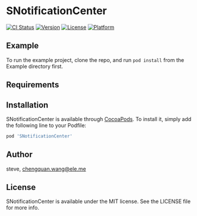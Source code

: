 # SNotificationCenter

[![CI Status](http://img.shields.io/travis/steve/SNotificationCenter.svg?style=flat)](https://travis-ci.org/steve/SNotificationCenter)
[![Version](https://img.shields.io/cocoapods/v/SNotificationCenter.svg?style=flat)](http://cocoapods.org/pods/SNotificationCenter)
[![License](https://img.shields.io/cocoapods/l/SNotificationCenter.svg?style=flat)](http://cocoapods.org/pods/SNotificationCenter)
[![Platform](https://img.shields.io/cocoapods/p/SNotificationCenter.svg?style=flat)](http://cocoapods.org/pods/SNotificationCenter)

## Example

To run the example project, clone the repo, and run `pod install` from the Example directory first.

## Requirements

## Installation

SNotificationCenter is available through [CocoaPods](http://cocoapods.org). To install
it, simply add the following line to your Podfile:

```ruby
pod 'SNotificationCenter'
```

## Author

steve, chengquan.wang@ele.me

## License

SNotificationCenter is available under the MIT license. See the LICENSE file for more info.
